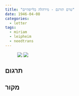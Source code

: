 ```yaml
---
title: "טרם תורגם - מירהלה בלייפהיים"
date: 1946-04-08
categories:
  - letter
tags:
  - miriam
  - leipheim
  - needtrans
---
```


<figure class="half">
    <a  href="/pupko-papers/assets/images/1946-04-08-miriam-1.jpg">
    <img src="/pupko-papers/assets/images/1946-04-08-miriam-1.jpg"></a>
    <a  href="/pupko-papers/assets/images/1946-04-08-miriam-2.jpg">
    <img src="/pupko-papers/assets/images/1946-04-08-miriam-2.jpg"></a>
</figure>

## תרגום

## מקור
